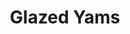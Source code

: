 ---
templateKey: blog-post
featuredpost: false
featuredimage: /assets/Glazed_Yams.png
title: Glazed Yams
description: Cooking
testfield: 416
---